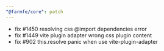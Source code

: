 ```yaml
---
"@farmfe/core": patch
---
```


* fix #1450 resolving css @import dependencies error 
* fix #1449 vite plugin adapter wrong css plugin content
* fix #902 this.resolve panic when use vite-plugin-adapter